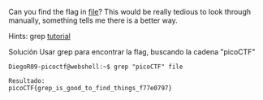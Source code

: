 Can you find the flag in [file](https://jupiter.challenges.picoctf.org/static/315d3325dc668ab7f1af9194f2de7e7a/file)? This would be really tedious to look through manually, something tells me there is a better way.

Hints:
	grep [tutorial](https://ryanstutorials.net/linuxtutorial/grep.php)

Solución
Usar grep para encontrar la flag, buscando la cadena "picoCTF"
```
DiegoR09-picoctf@webshell:~$ grep "picoCTF" file

Resultado:
picoCTF{grep_is_good_to_find_things_f77e0797}
```


